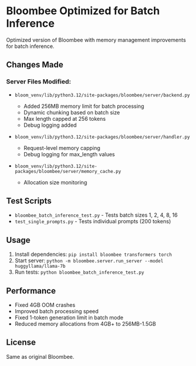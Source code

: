 # Bloombee Optimized for Batch Inference

Optimized version of Bloombee with memory management improvements for batch inference.

## Changes Made

### Server Files Modified:
- `bloom_venv/lib/python3.12/site-packages/bloombee/server/backend.py`
  - Added 256MB memory limit for batch processing
  - Dynamic chunking based on batch size
  - Max length capped at 256 tokens
  - Debug logging added

- `bloom_venv/lib/python3.12/site-packages/bloombee/server/handler.py`
  - Request-level memory capping
  - Debug logging for max_length values

- `bloom_venv/lib/python3.12/site-packages/bloombee/server/memory_cache.py`
  - Allocation size monitoring

## Test Scripts

- `bloombee_batch_inference_test.py` - Tests batch sizes 1, 2, 4, 8, 16
- `test_single_prompts.py` - Tests individual prompts (200 tokens)

## Usage

1. Install dependencies: `pip install bloombee transformers torch`
2. Start server: `python -m bloombee.server.run_server --model huggyllama/llama-7b`
3. Run tests: `python bloombee_batch_inference_test.py`

## Performance

- Fixed 4GB OOM crashes
- Improved batch processing speed
- Fixed 1-token generation limit in batch mode
- Reduced memory allocations from 4GB+ to 256MB-1.5GB

## License

Same as original Bloombee. 